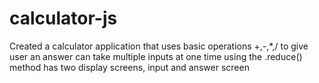 # calculator-js
Created a calculator application that uses basic operations +,-,*,/ to give user an answer 
can take multiple inputs at one time using the .reduce() method 
has two display screens, input and answer screen